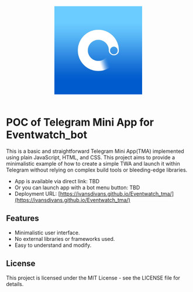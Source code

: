 <p align="center">
  <br>
  <img width="240" src="./assets/eventwatch-logo.jpeg" alt="Eventwatch bot logo">
  <br>
  <br>
</p>

# POC of Telegram Mini App for Eventwatch_bot
This is a basic and straightforward Telegram Mini App(TMA) implemented using plain JavaScript, HTML, and CSS. This project aims to provide a minimalistic example of how to create a simple TWA and launch it within Telegram without relying on complex build tools or bleeding-edge libraries.

- App is available via direct link: TBD
- Or you can launch app with a bot menu button: TBD
- Deployment URL: [https://ivansdivans.github.io/Eventwatch_tma/](https://ivansdivans.github.io/Eventwatch_tma/)

## Features
- Minimalistic user interface.
- No external libraries or frameworks used.
- Easy to understand and modify.

## License
This project is licensed under the MIT License - see the LICENSE file for details.
